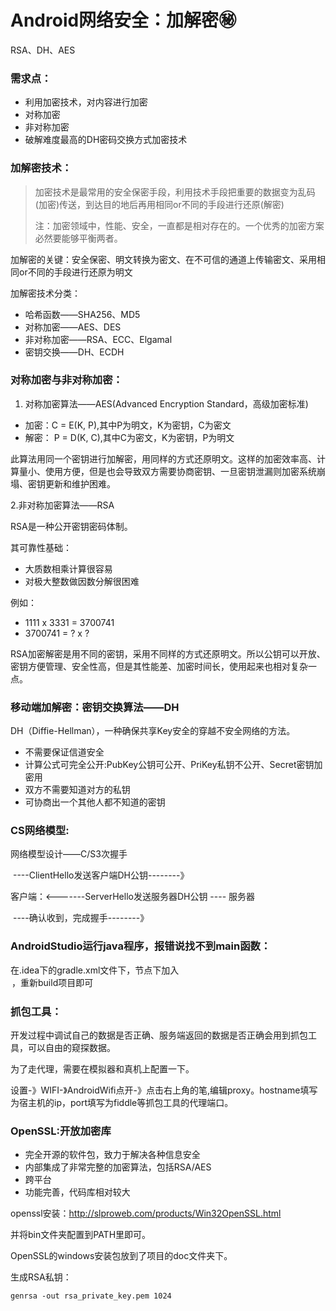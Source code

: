 # Android网络安全：加解密:secret:
RSA、DH、AES

### 需求点：

- 利用加密技术，对内容进行加密
- 对称加密
- 非对称加密
- 破解难度最高的DH密码交换方式加密技术

### 加解密技术：

> 加密技术是最常用的安全保密手段，利用技术手段把重要的数据变为乱码(加密)传送，到达目的地后再用相同or不同的手段进行还原(解密)
>
> 注：加密领域中，性能、安全，一直都是相对存在的。一个优秀的加密方案必然要能够平衡两者。

加解密的关键：安全保密、明文转换为密文、在不可信的通道上传输密文、采用相同or不同的手段进行还原为明文

加解密技术分类：

- 哈希函数——SHA256、MD5
- 对称加密——AES、DES
- 非对称加密——RSA、ECC、Elgamal
- 密钥交换——DH、ECDH

### 对称加密与非对称加密：

1. 对称加密算法——AES(Advanced Encryption Standard，高级加密标准)

- 加密：C = E(K,  P),其中P为明文，K为密钥，C为密文
- 解密： P = D(K, C),其中C为密文，K为密钥，P为明文

此算法用同一个密钥进行加解密，用同样的方式还原明文。这样的加密效率高、计算量小、使用方便，但是也会导致双方需要协商密钥、一旦密钥泄漏则加密系统崩塌、密钥更新和维护困难。

   2.非对称加密算法——RSA

RSA是一种公开密钥密码体制。

其可靠性基础：

- 大质数相乘计算很容易
- 对极大整数做因数分解很困难

例如：

- 1111 x 3331 = 3700741
- 3700741 = ? x ?

RSA加密解密是用不同的密钥，采用不同样的方式还原明文。所以公钥可以开放、密钥方便管理、安全性高，但是其性能差、加密时间长，使用起来也相对复杂一点。



### 移动端加解密：密钥交换算法——DH

DH（Diffie-Hellman），一种确保共享Key安全的穿越不安全网络的方法。

- 不需要保证信道安全
- 计算公式可完全公开:PubKey公钥可公开、PriKey私钥不公开、Secret密钥加密用
- 双方不需要知道对方的私钥
- 可协商出一个其他人都不知道的密钥



### CS网络模型:

网络模型设计——C/S3次握手

​              ----ClientHello发送客户端DH公钥--------》

客户端：<-------ServerHello发送服务器DH公钥 ----                服务器

​               ----确认收到，完成握手--------》

### AndroidStudio运行java程序，报错说找不到main函数：

在.idea下的gradle.xml文件下，<GradleProjectSettings>节点下加入<option name="delegatedBuild" value="false" />，重新build项目即可

### 抓包工具：

开发过程中调试自己的数据是否正确、服务端返回的数据是否正确会用到抓包工具，可以自由的窥探数据。

为了走代理，需要在模拟器和真机上配置一下。

设置-》WIFI-》AndroidWifi点开-》点击右上角的笔,编辑proxy。hostname填写为宿主机的ip，port填写为fiddle等抓包工具的代理端口。

### OpenSSL:开放加密库

- 完全开源的软件包，致力于解决各种信息安全
- 内部集成了非常完整的加密算法，包括RSA/AES
- 跨平台
- 功能完善，代码库相对较大

openssl安装：http://slproweb.com/products/Win32OpenSSL.html

并将bin文件夹配置到PATH里即可。

OpenSSL的windows安装包放到了项目的doc文件夹下。

生成RSA私钥：

```
genrsa -out rsa_private_key.pem 1024
```

